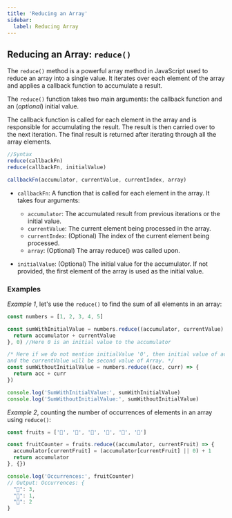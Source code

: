 ```yaml
---
title: 'Reducing an Array'
sidebar:
  label: Reducing Array
---
```


## Reducing an Array: `reduce()`

The `reduce()` method is a powerful array method in JavaScript used to reduce an array into a single value. It iterates over each element of the array and applies a callback function to accumulate a result.

The `reduce()` function takes two main arguments: the callback function and an (_optional_) initial value.

The callback function is called for each element in the array and is responsible for accumulating the result. The result is then carried over to the next iteration. The final result is returned after iterating through all the array elements.

```js
//Syntax
reduce(callbackFn)
reduce(callbackFn, initialValue)

callbackFn(accumulator, currentValue, currentIndex, array)
```

- `callbackFn`: A function that is called for each element in the array. It takes four arguments:
  - `accumulator`: The accumulated result from previous iterations or the initial value.
  - `currentValue`: The current element being processed in the array.
  - `currentIndex`: (Optional) The index of the current element being processed.
  - `array`: (Optional) The array reduce() was called upon.

- `initialValue`: (Optional) The initial value for the accumulator. If not provided, the first element of the array is used as the initial value.

### Examples

_Example 1_, let's use the `reduce()` to find the sum of all elements in an array:

```js
const numbers = [1, 2, 3, 4, 5]

const sumWithInitialValue = numbers.reduce((accumulator, currentValue) => {
  return accumulator + currentValue
}, 0) //Here 0 is an initial value to the accumulator

/* Here if we do not mention initialValue '0', then initial value of accumulator will be first array value
and the currentValue will be second value of Array. */
const sumWithoutInitialValue = numbers.reduce((acc, curr) => {
  return acc + curr
})

console.log('SumWithInitialValue:', sumWithInitialValue)
console.log('SumWithoutInitialValue:', sumWithoutInitialValue)
```

_Example 2_, counting the number of occurrences of elements in an array using `reduce()`:

```js
const fruits = ['🍎', '🍓', '🍋', '🍎', '🍋', '🍎']

const fruitCounter = fruits.reduce((accumulator, currentFruit) => {
  accumulator[currentFruit] = (accumulator[currentFruit] || 0) + 1
  return accumulator
}, {})

console.log('Occurrences:', fruitCounter)
// Output: Occurrences: {
  "🍎": 3,
  "🍓": 1,
  "🍋": 2
}
```
